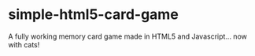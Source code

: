 # simple-html5-card-game
A fully working memory card game made in HTML5 and Javascript... now with cats!
